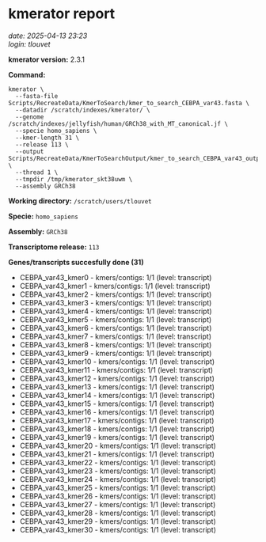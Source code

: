 # kmerator report
*date: 2025-04-13 23:23*  
*login: tlouvet*

**kmerator version:** 2.3.1

**Command:**

```
kmerator \
  --fasta-file Scripts/RecreateData/KmerToSearch/kmer_to_search_CEBPA_var43.fasta \
  --datadir /scratch/indexes/kmerator/ \
  --genome /scratch/indexes/jellyfish/human/GRCh38_with_MT_canonical.jf \
  --specie homo_sapiens \
  --kmer-length 31 \
  --release 113 \
  --output Scripts/RecreateData/KmerToSearchOutput/kmer_to_search_CEBPA_var43_output \
  --thread 1 \
  --tmpdir /tmp/kmerator_skt38uwm \
  --assembly GRCh38
```

**Working directory:** `/scratch/users/tlouvet`

**Specie:** `homo_sapiens`

**Assembly:** `GRCh38`

**Transcriptome release:** `113`

**Genes/transcripts succesfully done (31)**

- CEBPA_var43_kmer0 - kmers/contigs: 1/1 (level: transcript)
- CEBPA_var43_kmer1 - kmers/contigs: 1/1 (level: transcript)
- CEBPA_var43_kmer2 - kmers/contigs: 1/1 (level: transcript)
- CEBPA_var43_kmer3 - kmers/contigs: 1/1 (level: transcript)
- CEBPA_var43_kmer4 - kmers/contigs: 1/1 (level: transcript)
- CEBPA_var43_kmer5 - kmers/contigs: 1/1 (level: transcript)
- CEBPA_var43_kmer6 - kmers/contigs: 1/1 (level: transcript)
- CEBPA_var43_kmer7 - kmers/contigs: 1/1 (level: transcript)
- CEBPA_var43_kmer8 - kmers/contigs: 1/1 (level: transcript)
- CEBPA_var43_kmer9 - kmers/contigs: 1/1 (level: transcript)
- CEBPA_var43_kmer10 - kmers/contigs: 1/1 (level: transcript)
- CEBPA_var43_kmer11 - kmers/contigs: 1/1 (level: transcript)
- CEBPA_var43_kmer12 - kmers/contigs: 1/1 (level: transcript)
- CEBPA_var43_kmer13 - kmers/contigs: 1/1 (level: transcript)
- CEBPA_var43_kmer14 - kmers/contigs: 1/1 (level: transcript)
- CEBPA_var43_kmer15 - kmers/contigs: 1/1 (level: transcript)
- CEBPA_var43_kmer16 - kmers/contigs: 1/1 (level: transcript)
- CEBPA_var43_kmer17 - kmers/contigs: 1/1 (level: transcript)
- CEBPA_var43_kmer18 - kmers/contigs: 1/1 (level: transcript)
- CEBPA_var43_kmer19 - kmers/contigs: 1/1 (level: transcript)
- CEBPA_var43_kmer20 - kmers/contigs: 1/1 (level: transcript)
- CEBPA_var43_kmer21 - kmers/contigs: 1/1 (level: transcript)
- CEBPA_var43_kmer22 - kmers/contigs: 1/1 (level: transcript)
- CEBPA_var43_kmer23 - kmers/contigs: 1/1 (level: transcript)
- CEBPA_var43_kmer24 - kmers/contigs: 1/1 (level: transcript)
- CEBPA_var43_kmer25 - kmers/contigs: 1/1 (level: transcript)
- CEBPA_var43_kmer26 - kmers/contigs: 1/1 (level: transcript)
- CEBPA_var43_kmer27 - kmers/contigs: 1/1 (level: transcript)
- CEBPA_var43_kmer28 - kmers/contigs: 1/1 (level: transcript)
- CEBPA_var43_kmer29 - kmers/contigs: 1/1 (level: transcript)
- CEBPA_var43_kmer30 - kmers/contigs: 1/1 (level: transcript)

